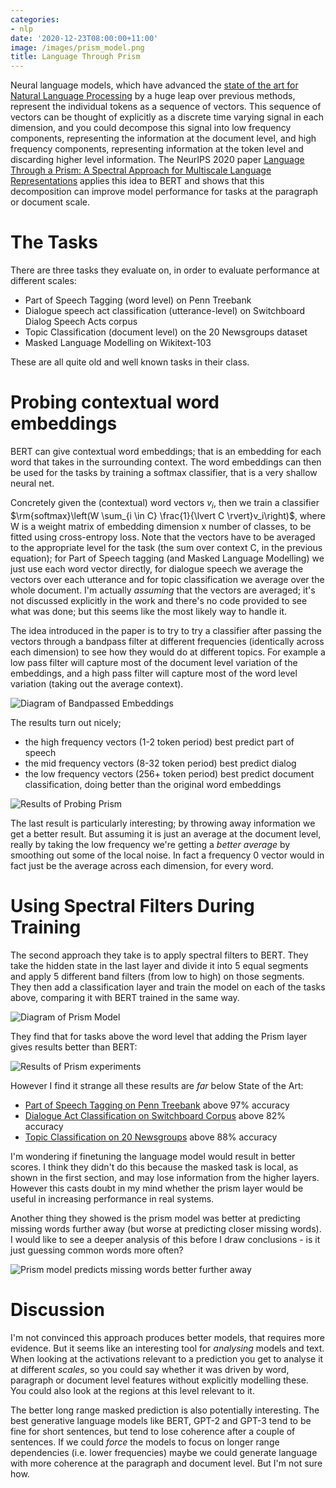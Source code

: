 ```yaml
---
categories:
- nlp
date: '2020-12-23T08:00:00+11:00'
image: /images/prism_model.png
title: Language Through Prism
---
```


Neural language models, which have advanced the [state of the art for Natural Language Processing](https://paperswithcode.com/area/natural-language-processing) by a huge leap over previous methods, represent the individual tokens as a sequence of vectors.
This sequence of vectors can be thought of explicitly as a discrete time varying signal in each dimension, and you could decompose this signal into low frequency components, representing the information at the document level, and high frequency components, representing information at the token level and discarding higher level information.
The NeurIPS 2020 paper [Language Through a Prism: A Spectral Approach for Multiscale Language Representations](https://arxiv.org/abs/2011.04823) applies this idea to BERT and shows that this decomposition can improve model performance for tasks at the paragraph or document scale.

# The Tasks

There are three tasks they evaluate on, in order to evaluate performance at different scales:

* Part of Speech Tagging (word level) on Penn Treebank
* Dialogue speech act classification (utterance-level) on Switchboard Dialog Speech Acts corpus
* Topic Classification (document level) on the 20 Newsgroups dataset
* Masked Language Modelling on Wikitext-103

These are all quite old and well known tasks in their class.

# Probing contextual word embeddings

BERT can give contextual word embeddings; that is an embedding for each word that takes in the surrounding context.
The word embeddings can then be used for the tasks by training a softmax classifier, that is a very shallow neural net.

Concretely given the (contextual) word vectors $v_i$, then we train a classifier $\rm{softmax}\left(W \sum_{i \in C} \frac{1}{\lvert C \rvert}v_i\right)$, where W is a weight matrix of embedding dimension x number of classes, to be fitted using cross-entropy loss.
Note that the vectors have to be averaged to the appropriate level for the task (the sum over context C, in the previous equation); for Part of Speech tagging (and Masked Language Modelling) we just use each word vector directly, for dialogue speech we average the vectors over each utterance and for topic classification we average over the whole document.
I'm actually *assuming* that the vectors are averaged; it's not discussed explicitly in the work and there's no code provided to see what was done; but this seems like the most likely way to handle it.

The idea introduced in the paper is to try to try a classifier after passing the vectors through a bandpass filter at different frequencies (identically across each dimension) to see how they would do at different topics.
For example a low pass filter will capture most of the document level variation of the embeddings, and a high pass filter will capture most of the word level variation (taking out the average context).

![Diagram of Bandpassed Embeddings](/images/prism_embeddings.png)

The results turn out nicely; 

* the high frequency vectors (1-2 token period) best predict part of speech
* the mid frequency vectors (8-32 token period) best predict dialog
* the low frequency vectors (256+ token period) best predict document classification, doing better than the original word embeddings 

![Results of Probing Prism](/images/prism_probing_results.png)

The last result is particularly interesting; by throwing away information we get a better result.
But assuming it is just an average at the document level, really by taking the low frequency we're getting a *better average* by smoothing out some of the local noise.
In fact a frequency 0 vector would in fact just be the average across each dimension, for every word.

# Using Spectral Filters During Training

The second approach they take is to apply spectral filters to BERT.
They take the hidden state in the last layer and divide it into 5 equal segments and apply 5 different band filters (from low to high) on those segments.
They then add a classification layer and train the model on each of the tasks above, comparing it with BERT trained in the same way.

![Diagram of Prism Model](/images/prism_model.png)

They find that for tasks above the word level that adding the Prism layer gives results better than BERT:

![Results of Prism experiments](/images/prism_layer_results.png)

However I find it strange all these results are *far* below State of the Art:

* [Part of Speech Tagging on Penn Treebank](https://paperswithcode.com/sota/part-of-speech-tagging-on-penn-treebank) above 97% accuracy
* [Dialogue Act Classification on Switchboard Corpus](https://paperswithcode.com/sota/dialogue-act-classification-on-switchboard) above 82% accuracy
* [Topic Classification on 20 Newsgroups](https://paperswithcode.com/sota/text-classification-on-20news) above 88% accuracy

I'm wondering if finetuning the language model would result in better scores. 
I think they didn't do this because the masked task is local, as shown in the first section, and may lose information from the higher layers.
However this casts doubt in my mind whether the prism layer would be useful in increasing performance in real systems.

Another thing they showed is the prism model was better at predicting missing words further away (but worse at predicting closer missing words).
I would like to see a deeper analysis of this before I draw conclusions - is it just guessing common words more often?

![Prism model predicts missing words better further away](/images/prism_masked_prediction.png)

# Discussion

I'm not convinced this approach produces better models, that requires more evidence.
But it seems like an interesting tool for *analysing* models and text.
When looking at the activations relevant to a prediction you get to analyse it at different *scales*, so you could say whether it was driven by word, paragraph or document level features without explicitly modelling these.
You could also look at the regions at this level relevant to it.

The better long range masked prediction is also potentially interesting.
The best generative language models like BERT, GPT-2 and GPT-3 tend to be fine for short sentences, but tend to lose coherence after a couple of sentences.
If we could *force* the models to focus on longer range dependencies (i.e. lower frequencies) maybe we could generate language with more coherence at the paragraph and document level.
But I'm not sure how.